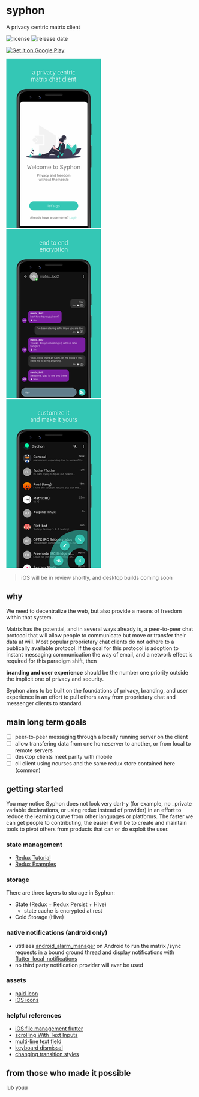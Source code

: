 # syphon

A privacy centric matrix client
 
![license](https://img.shields.io/github/license/syphon-org/syphon?)
![release date](https://img.shields.io/github/v/release/syphon-org/syphon?include_prereleases)
<!-- ![alpha downloads](https://img.shields.io/github/downloads/syphon-org/syphon/v0.0.13-alpha/total) -->

<a href='https://play.google.com/store/apps/details?id=org.tether.tether'><img  height="80px" style="max-width:100%;" alt='Get it on Google Play' src='https://play.google.com/intl/en_us/badges/static/images/badges/en_badge_web_generic.png' /></a>
 
![Login Screenshot](assets/screenshots/01-android-tiny.png) 
![End To End Chat Screenshot](assets/screenshots/03-android-tiny.png) 
![Expanded Home Screenshot](assets/screenshots/05-android-tiny.png)

> iOS will be in review shortly, and desktop builds coming soon

## why
We need to decentralize the web, but also provide a means of freedom within that system. 

Matrix has the potential, and in several ways already is, a peer-to-peer chat protocol that will allow people to communicate but move or transfer their data at will. Most popular proprietary chat clients do not adhere to a publically available protocol. If the goal for this protocol is adoption to instant messaging communication the way of email, and a network effect is required for this paradigm shift, then

**branding and user experience** should be the number one priority outside the implicit one of privacy and security. 

Syphon aims to be built on the foundations of privacy, branding, and user experience in an effort to pull others away from proprietary chat and messenger clients to  standard.

## main long term goals
- [ ] peer-to-peer messaging through a locally running server on the client
- [ ] allow transfering data from one homeserver to another, or from local to remote servers
- [ ] desktop clients meet parity with mobile
- [ ] cli client using ncurses and the same redux store contained here (common)

## getting started
You may notice Syphon does not look very dart-y (for example, no \_private variable declarations, or using redux instead of provider) in an effort to reduce the learning curve from other languages or platforms. The faster we can get people to contributing, the easier it will be to create and maintain tools to pivot others from products that can or do exploit the user.

### state management
- [Redux Tutorial](https://www.netguru.com/codestories/-implement-redux-with-flutter-app)
- [Redux Examples](https://github.com/brianegan/flutter_architecture_samples/blob/master/firestore_redux/)

### storage
There are three layers to storage in Syphon:
- State (Redux + Redux Persist +  Hive)
    * state cache is encrypted at rest
- Cold Storage (Hive)

### native notifications (android only)
- utitlizes [android_alarm_manager](https://pub.dev/packages?q=background_alarm_manager) on Android to run the matrix /sync requests in a bound ground thread and display notifications with [flutter_local_notifications](https://pub.dev/packages/flutter_local_notifications)
- no third party notification provider will ever be used

### assets
- [paid icon](https://thenounproject.com/search/?q=polygon&i=2596282)
- [iOS icons](https://github.com/smallmuou/ios-icon-generator)

### helpful references
- [iOS file management flutter](https://stackoverflow.com/questions/55220612/how-to-save-a-text-file-in-external-storage-in-ios-using-flutter)
- [scrolling With Text Inputs](https://github.com/flutter/flutter/issues/13339)
- [multi-line text field](https://stackoverflow.com/questions/45900387/multi-line-textfield-in-flutter)
- [keyboard dismissal](https://stackoverflow.com/questions/55863766/how-to-prevent-keyboard-from-dismissing-on-pressing-submit-key-in-flutter)
- [changing transition styles](https://stackoverflow.com/questions/50196913/how-to-change-navigation-animation-using-flutter)


## from those who made it possible
lub youu
